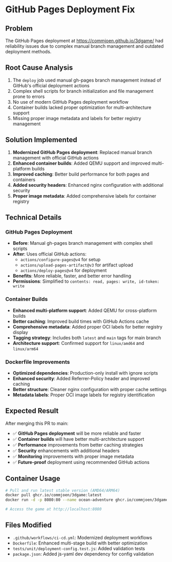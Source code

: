 # GitHub Pages Deployment Fix

## Problem
The GitHub Pages deployment at https://commjoen.github.io/3dgame/ had reliability issues due to complex manual branch management and outdated deployment methods.

## Root Cause Analysis
1. The `deploy` job used manual gh-pages branch management instead of GitHub's official deployment actions
2. Complex shell scripts for branch initialization and file management prone to errors
3. No use of modern GitHub Pages deployment workflow
4. Container builds lacked proper optimization for multi-architecture support
5. Missing proper image metadata and labels for better registry management

## Solution Implemented
1. **Modernized GitHub Pages deployment**: Replaced manual branch management with official GitHub actions
2. **Enhanced container builds**: Added QEMU support and improved multi-platform builds  
3. **Improved caching**: Better build performance for both pages and containers
4. **Added security headers**: Enhanced nginx configuration with additional security
5. **Proper image metadata**: Added comprehensive labels for container registry

## Technical Details
### GitHub Pages Deployment
- **Before**: Manual gh-pages branch management with complex shell scripts
- **After**: Uses official GitHub actions:
  - `actions/configure-pages@v4` for setup
  - `actions/upload-pages-artifact@v3` for artifact upload
  - `actions/deploy-pages@v4` for deployment
- **Benefits**: More reliable, faster, and better error handling
- **Permissions**: Simplified to `contents: read, pages: write, id-token: write`

### Container Builds  
- **Enhanced multi-platform support**: Added QEMU for cross-platform builds
- **Better caching**: Improved build times with GitHub Actions cache
- **Comprehensive metadata**: Added proper OCI labels for better registry display
- **Tagging strategy**: Includes both `latest` and `main` tags for main branch
- **Architecture support**: Confirmed support for `linux/amd64` and `linux/arm64`

### Dockerfile Improvements
- **Optimized dependencies**: Production-only install with ignore scripts
- **Enhanced security**: Added Referrer-Policy header and improved caching
- **Better structure**: Cleaner nginx configuration with proper cache settings
- **Metadata labels**: Proper OCI image labels for registry identification

## Expected Result
After merging this PR to main:
- ✅ **GitHub Pages deployment** will be more reliable and faster
- ✅ **Container builds** will have better multi-architecture support
- ✅ **Performance** improvements from better caching strategies
- ✅ **Security** enhancements with additional headers
- ✅ **Monitoring** improvements with proper image metadata
- ✅ **Future-proof** deployment using recommended GitHub actions

## Container Usage
```bash
# Pull and run latest stable version (AMD64/ARM64)
docker pull ghcr.io/commjoen/3dgame:latest
docker run -d -p 8080:80 --name ocean-adventure ghcr.io/commjoen/3dgame:latest

# Access the game at http://localhost:8080
```

## Files Modified
- `.github/workflows/ci-cd.yml`: Modernized deployment workflows
- `Dockerfile`: Enhanced multi-stage build with better optimization
- `tests/unit/deployment-config.test.js`: Added validation tests
- `package.json`: Added js-yaml dev dependency for config validation